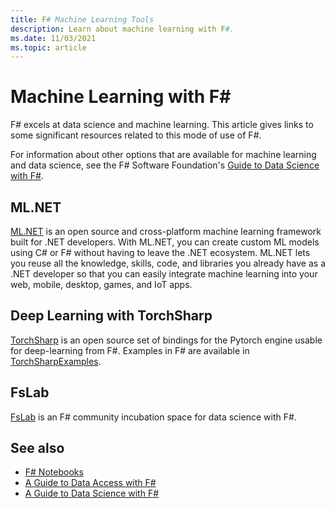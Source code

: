 ```yaml
---
title: F# Machine Learning Tools
description: Learn about machine learning with F#.
ms.date: 11/03/2021
ms.topic: article
---
```

# Machine Learning with F\#

F# excels at data science and machine learning. This article gives links to some significant resources related to this mode of use of F#.

For information about other options that are available for machine learning and data science, see the F# Software Foundation's [Guide to Data Science with F#](https://fsharp.org/guides/data-science/).

## ML.NET

[ML.NET](https://dotnet.microsoft.com/apps/machinelearning-ai/ml-dotnet) is an open source and cross-platform machine learning framework built for .NET developers. With ML.NET, you can create custom ML models using C# or F# without having to leave the .NET ecosystem. ML.NET lets you reuse all the knowledge, skills, code, and libraries you already have as a .NET developer so that you can easily integrate machine learning into your web, mobile, desktop, games, and IoT apps.

## Deep Learning with TorchSharp

[TorchSharp](https://github.com/dotnet/TorchSharp/) is an open source set of bindings for the Pytorch engine usable for deep-learning from F#. Examples in F# are available in [TorchSharpExamples](https://github.com/dotnet/TorchSharpExamples).

## FsLab

[FsLab](https://fslab.org/) is an F# community incubation space for data science with F#.

## See also

- [F# Notebooks](../tools/notebooks.md)
- [A Guide to Data Access with F#](https://fsharp.org/guides/data-access/)
- [A Guide to Data Science with F#](https://fsharp.org/guides/data-science/)

